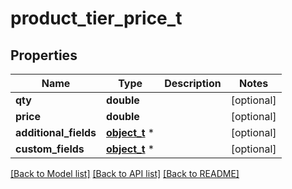 # product_tier_price_t

## Properties
Name | Type | Description | Notes
------------ | ------------- | ------------- | -------------
**qty** | **double** |  | [optional] 
**price** | **double** |  | [optional] 
**additional_fields** | [**object_t**](.md) \* |  | [optional] 
**custom_fields** | [**object_t**](.md) \* |  | [optional] 

[[Back to Model list]](../README.md#documentation-for-models) [[Back to API list]](../README.md#documentation-for-api-endpoints) [[Back to README]](../README.md)


